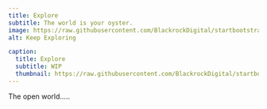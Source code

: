 ```yaml
---
title: Explore
subtitle: The world is your oyster.
image: https://raw.githubusercontent.com/BlackrockDigital/startbootstrap-agency/master/src/assets/img/portfolio/02-full.jpg
alt: Keep Exploring

caption:
  title: Explore
  subtitle: WIP
  thumbnail: https://raw.githubusercontent.com/BlackrockDigital/startbootstrap-agency/master/src/assets/img/portfolio/02-thumbnail.jpg
---
```

The open world.....


